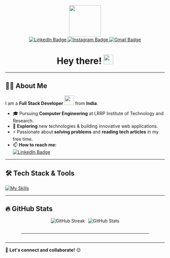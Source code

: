 <div id="header" align="center">
  <img src="https://media.giphy.com/media/M9gbBd9nbDrOTu1Mqx/giphy.gif" width="100"/>
</div>

<div id="badges" align="center">
  <a href="https://www.linkedin.com/in/aryanpatel1066/">
    <img src="https://img.shields.io/badge/LinkedIn-0077B5?style=for-the-badge&logo=linkedin&logoColor=white" alt="LinkedIn Badge"/>
  </a>
  <a href="https://www.instagram.com/Aryanpatel1066/">
    <img src="https://img.shields.io/badge/Instagram-E4405F?style=for-the-badge&logo=instagram&logoColor=white" alt="Instagram Badge"/>
  </a>
  <a href="mailto:aryanpatel1248@gmail.com">
    <img src="https://img.shields.io/badge/Gmail-D14836?style=for-the-badge&logo=gmail&logoColor=white" alt="Gmail Badge"/>
  </a>
</div>

<h1 align="center">
  Hey there! 
  <img src="https://media.giphy.com/media/hvRJCLFzcasrR4ia7z/giphy.gif" width="30px"/>
</h1>

---

## 👨‍💻 About Me  
I am a **Full Stack Developer** <img src="https://media.giphy.com/media/WUlplcMpOCEmTGBtBW/giphy.gif" width="30"> from **India**.  

- 🎓 Pursuing **Computer Engineering** at LRRP Institute of Technology and Research.  
- 🌱 **Exploring** new technologies & building innovative web applications.  
- ⚡ Passionate about **solving problems** and **reading tech articles** in my free time.  
- 📫 **How to reach me:**  
  [![LinkedIn Badge](https://img.shields.io/badge/-Aryan%20Patel-blue?style=flat&logo=Linkedin&logoColor=white)](https://www.linkedin.com/in/aryanpatel1066/)

---

## 🛠️ Tech Stack & Tools  
[![My Skills](https://skillicons.dev/icons?i=html,css,tailwind,js,react,mongodb,express,nodejs,python,mysql,git,github,linux)](https://skillicons.dev)

---

## 🔥 GitHub Stats  
 <div align="center" style="overflow-x: auto;">
  <div style="display: flex; justify-content: center; gap: 10px; flex-wrap: nowrap;">
    <img src="https://github-readme-streak-stats.herokuapp.com?user=Aryanpatel1066&theme=tokyonight&hide_border=true" alt="GitHub Streak" />
    <img src="https://github-readme-stats.vercel.app/api?username=Aryanpatel1066&show_icons=true&theme=tokyonight&hide_border=true" alt="GitHub Stats" />
  </div>

  <br>

   
  <hr width="80%">
</div>

 

 
---

🚀 **Let's connect and collaborate!** 😊  
